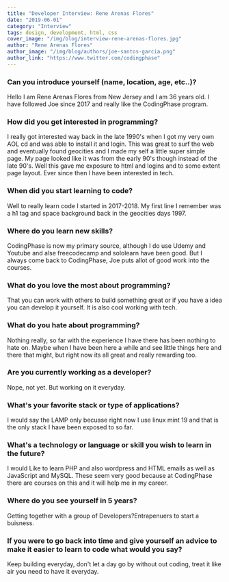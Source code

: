 ```yaml
---
title: "Developer Interview: Rene Arenas Flores"
date: "2019-06-01"
category: "Interview"
tags: design, development, html, css
cover_image: "/img/blog/interview-rene-arenas-flores.jpg"
author: "Rene Arenas Flores"
author_image: "/img/blog/authors/joe-santos-garcia.png"
author_link: "https://www.twitter.com/codingphase"
---
```


### Can you introduce yourself (name, location, age, etc..)?

Hello I am Rene Arenas Flores from New Jersey and I am 36 years old. I have followed Joe since 2017 and really like the CodingPhase program.

### How did you get interested in programming?

I really got interested way back in the late 1990's when I got my very own AOL cd and was able to install it and login. This was great to surf the web and eventually found geocities and I made my self a little super simple page. My page looked like it was from the early 90's though instead of the late 90's. Well this gave me exposure to html and logins and to some extent page layout. Ever since then I have been interested in tech.

### When did you start learning to code?

Well to really learn code I started in 2017-2018. My first line I remember was a h1 tag and space background back in the geocities days 1997.

### Where do you learn new skills?

CodingPhase is now my primary source, although I do use Udemy and Youtube and alse freecodecamp and sololearn have been good. But I always come back to CodingPhase, Joe puts allot of good work into the courses.

### What do you love the most about programming?

That you can work with others to build something great or if you have a idea you can develop it yourself. It is also cool working with tech. 

### What do you hate about programming?

Nothing really, so far with the experience I have there has been nothing to hate on. Maybe when I have been here a while and see little things here and there that might, but right now its all great and really rewarding too.

### Are you currently working as a developer?

Nope, not yet. But working on it everyday.

### What's your favorite stack or type of applications?

I would say the LAMP only becuase right now I use linux mint 19 and that is the only stack I have been exposed to so far. 

### What's a technology or language or skill you wish to learn in the future?

I would Like to learn PHP and also wordpress and HTML emails as well as JavaScript and MySQL. These seem very good because at CodingPhase there are courses on this and it will help me in my career.

### Where do you see yourself in 5 years?

Getting together with a group of Developers?Entrapenuers to start a buisness.

### If you were to go back into time and give yourself an advice to make it easier to learn to code what would you say?

Keep building everyday, don't let a day go by without out coding, treat it like air you need to have it everyday. 
